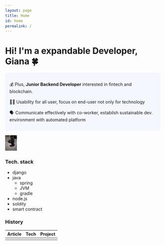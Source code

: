 ```yaml
---
layout: page
title: Home
id: home
permalink: /
---
```


<div>
<h1>Hi! I'm a expandable Developer, Giana 🍀</h1>

<p style="padding: 2em 1em; background: #f5f7ff; border-radius: 4px;">
  💰 Plus, <span style="font-weight: bold">Junior Backend Developer</span> interested in fintech and blockchain.
  <br><br>
  👩‍🦯 Usability for all user, focus on end-user not only for technology
  <br><br>
  🗣 Communicate effectively with co-worker, estabilsh sustainable dev. environment with automated platform 
</p>
</div>

<img src="../assets/image.jpg" height="50em" weight="30em">

### Tech. stack
- django
- java
  - spring
  - JVM
  - gradle
- node.js
- soldity
- smart contract

### History
| Article | Tech | Project |
| --- | --- | --- |
|         |      |         |

<style>
  .wrapper {
    max-width: 46em;
  }
</style>

